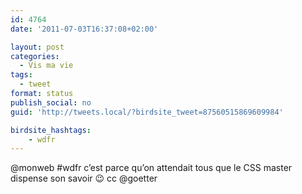 ```yaml
---
id: 4764
date: '2011-07-03T16:37:08+02:00'

layout: post
categories:
  - Vis ma vie
tags:
  - tweet
format: status
publish_social: no
guid: 'http://tweets.local/?birdsite_tweet=87560515869609984'

birdsite_hashtags:
    - wdfr
---
```


@monweb #wdfr c’est parce qu’on attendait tous que le CSS master dispense son savoir 😉 cc @goetter